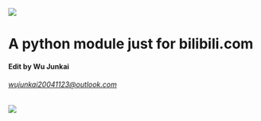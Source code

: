 ![](https://i0.hdslb.com/bfs/archive/1be2fd76cc98cdc6a595c05c3134fbf937a1c126.png)
# A python module just for bilibili.com
#### Edit by Wu Junkai
###### wujunkai20041123@outlook.com
![](https://i0.hdslb.com/bfs/archive/1be2fd76cc98cdc6a595c05c3134fbf937a1c126.png)
